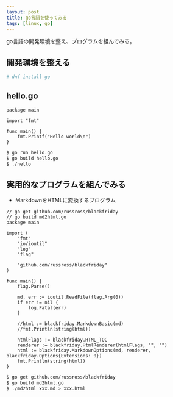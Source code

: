 ```yaml
---
layout: post
title: go言語を使ってみる
tags: [linux, go]
---
```


go言語の開発環境を整え、プログラムを組んでみる。

## 開発環境を整える

```bash
# dnf install go
```

## hello.go

```
package main

import "fmt"

func main() {
	fmt.Printf("Hello world\n")
}
```

```bash
$ go run hello.go
$ go build hello.go
$ ./hello
```

## 実用的なプログラムを組んでみる

- MarkdownをHTMLに変換するプログラム

```
// go get github.com/russross/blackfriday
// go build md2html.go
package main

import (
	"fmt"
	"io/ioutil"
	"log"
	"flag"

	"github.com/russross/blackfriday"
)

func main() {
	flag.Parse()

	md, err := ioutil.ReadFile(flag.Arg(0))
	if err != nil {
		log.Fatal(err)
	}

	//html := blackfriday.MarkdownBasic(md)
	//fmt.Println(string(html))

	htmlFlags := blackfriday.HTML_TOC
	renderer := blackfriday.HtmlRenderer(htmlFlags, "", "")
	html := blackfriday.MarkdownOptions(md, renderer, blackfriday.Options{Extensions: 0})
	fmt.Println(string(html))
}
```

```bash
$ go get github.com/russross/blackfriday
$ go build md2html.go
$ ./md2html xxx.md > xxx.html
```
